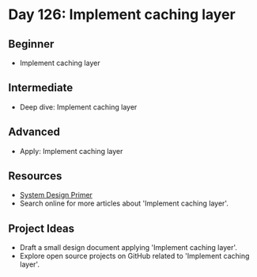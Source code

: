 # Day 126: Implement caching layer

## Beginner
- Implement caching layer

## Intermediate
- Deep dive: Implement caching layer

## Advanced
- Apply: Implement caching layer

## Resources
- [System Design Primer](https://github.com/donnemartin/system-design-primer/search?q=Implement+caching+layer)
- Search online for more articles about 'Implement caching layer'.

## Project Ideas
- Draft a small design document applying 'Implement caching layer'.
- Explore open source projects on GitHub related to 'Implement caching layer'.
